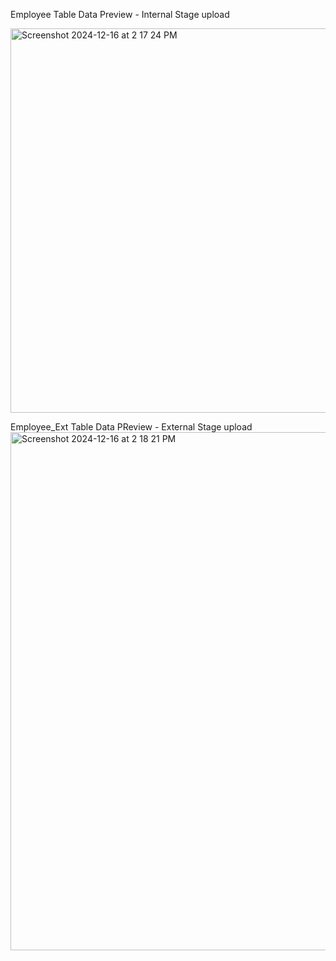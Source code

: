 Employee Table Data Preview - Internal Stage upload

<img width="615" alt="Screenshot 2024-12-16 at 2 17 24 PM" src="https://github.com/user-attachments/assets/89d6485a-1a15-4bf2-9467-97fdee92cf1f" />

Employee_Ext Table Data PReview - External Stage upload
<img width="829" alt="Screenshot 2024-12-16 at 2 18 21 PM" src="https://github.com/user-attachments/assets/693b8964-3e15-4372-89f9-035288711599" />
